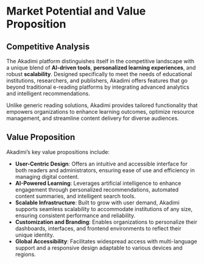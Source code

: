 # Market Potential and Value Proposition

## Competitive Analysis
The Akadimi platform distinguishes itself in the competitive landscape with a unique blend of **AI-driven tools**, **personalized learning experiences**, and robust **scalability**. Designed specifically to meet the needs of educational institutions, researchers, and publishers, Akadimi offers features that go beyond traditional e-reading platforms by integrating advanced analytics and intelligent recommendations.

Unlike generic reading solutions, Akadimi provides tailored functionality that empowers organizations to enhance learning outcomes, optimize resource management, and streamline content delivery for diverse audiences.

## Value Proposition
Akadimi’s key value propositions include:
- **User-Centric Design**: Offers an intuitive and accessible interface for both readers and administrators, ensuring ease of use and efficiency in managing digital content.
- **AI-Powered Learning**: Leverages artificial intelligence to enhance engagement through personalized recommendations, automated content summaries, and intelligent search tools.
- **Scalable Infrastructure**: Built to grow with user demand, Akadimi supports seamless scalability to accommodate institutions of any size, ensuring consistent performance and reliability.
- **Customization and Branding**: Enables organizations to personalize their dashboards, interfaces, and frontend environments to reflect their unique identity.
- **Global Accessibility**: Facilitates widespread access with multi-language support and a responsive design adaptable to various devices and regions.
